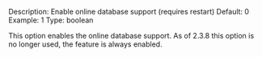 Description: Enable online database support (requires restart)
Default: 0
Example: 1
Type: boolean

This option enables the online database support. As of 2.3.8 this option
is no longer used, the feature is always enabled.
